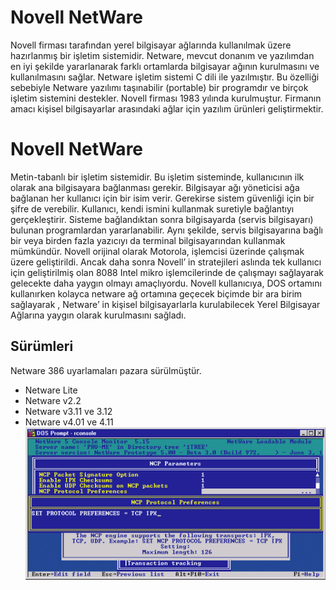 # Novell NetWare
Novell firması tarafından yerel bilgisayar ağlarında kullanılmak üzere hazırlanmış bir işletim sistemidir. Netware, mevcut donanım ve yazılımdan en iyi şekilde yararlanarak farklı ortamlarda bilgisayar ağının kurulmasını ve kullanılmasını sağlar. Netware işletim sistemi C dili ile yazılmıştır. Bu özelliği sebebiyle Netware yazılımı taşınabilir (portable) bir programdır ve birçok işletim sistemini destekler. Novell firması 1983 yılında kurulmuştur. Firmanın amacı kişisel bilgisayarlar arasındaki ağlar için yazılım ürünleri geliştirmektir.

# Novell NetWare
Metin-tabanlı bir işletim sistemidir. Bu işletim sisteminde, kullanıcının ilk olarak ana bilgisayara bağlanması gerekir. Bilgisayar ağı yöneticisi ağa bağlanan her kullanıcı için bir isim verir. Gerekirse sistem güvenliği için bir şifre de verebilir. Kullanıcı, kendi ismini kullanmak suretiyle bağlantıyı gerçekleştirir. Sisteme bağlandıktan sonra bilgisayarda (servis bilgisayarı) bulunan programlardan yararlanabilir. Aynı şekilde, servis bilgisayarına bağlı bir veya birden fazla yazıcıyı da terminal bilgisayarından kullanmak mümkündür.
Novell orijinal olarak Motorola, işlemcisi üzerinde çalışmak üzere geliştirildi. Ancak daha sonra Novell’ in stratejileri aslında tek kullanıcı için geliştirilmiş olan 8088 Intel mikro işlemcilerinde de çalışmayı sağlayarak gelecekte daha yaygın olmayı amaçlıyordu. Novell kullanıcıya, DOS ortamını kullanırken kolayca netware ağ ortamına geçecek biçimde bir ara birim sağlayarak , Netware’ in kişisel bilgisayarlarla kurulabilecek Yerel Bilgisayar Ağlarına yaygın olarak kurulmasını sağladı.
## Sürümleri
Netware 386 uyarlamaları pazara sürülmüştür.

  *  Netware Lite
  *  Netware v2.2
  *  Netware v3.11 ve 3.12
  *  Netware v4.01 ve 4.11
![ressim](./ressimler/netware-1.gif)
